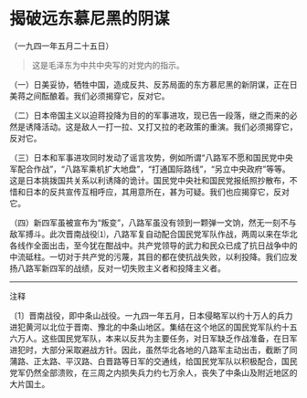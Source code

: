 # 揭破远东慕尼黑的阴谋

（一九四一年五月二十五日）

> 这是毛泽东为中共中央写的对党内的指示。

（一）日美妥协，牺牲中国，造成反共、反苏局面的东方慕尼黑的新阴谋，正在日美蒋之间酝酿着。我们必须揭穿它，反对它。

（二）日本帝国主义以迫蒋投降为目的的军事进攻，现已告一段落，继之而来的必然是诱降活动。这是敌人一打一拉、又打又拉的老政策的重演。我们必须揭穿它，反对它。

（三）日本和军事进攻同时发动了谣言攻势，例如所谓“八路军不愿和国民党中央军配合作战”，“八路军乘机扩大地盘”，“打通国际路线”，“另立中央政府”等等。这是日本挑拨国共关系以利诱降的诡计。国民党中央社和国民党报纸照抄散布，不惜和日本的反共宣传互相呼应，其用意所在，甚为可疑。我们也应揭穿它，反对它。

（四）新四军虽被宣布为“叛变”，八路军虽没有领到一颗弹一文饷，然无一刻不与敌军搏斗。此次晋南战役⑴，八路军复自动配合国民党军队作战，两周以来在华北各线作全面出击，至今犹在酣战中。共产党领导的武力和民众已成了抗日战争中的中流砥柱。一切对于共产党的污蔑，其目的都在使抗战失败，以利投降。我们应发扬八路军新四军的战绩，反对一切失败主义者和投降主义者。

***

注释

〔1〕晋南战役，即中条山战役。一九四一年五月，日本侵略军以约十万人的兵力进犯黄河以北位于晋南、豫北的中条山地区。集结在这个地区的国民党军队约十五六万人。这些国民党军队，本来以反共为主要任务，对日军缺乏作战准备，在日军进犯时，大部分采取避战方针。因此，虽然华北各地的八路军主动出击，截断了同蒲路、正太路、平汉路、白晋路等日军的交通线，给国民党军队以积极配合，国民党军仍然全部溃败，在三周之内损失兵力约七万余人，丧失了中条山及附近地区的大片国土。
